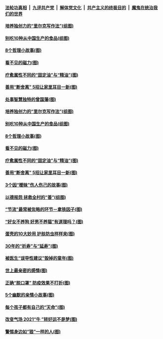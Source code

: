 

####  [法轮功真相](../../../../basic/blob/master/README.md?t=01290901) &nbsp;|&nbsp; [九评共产党](../../../../9ping.md/blob/master/README.md?t=01290901) &nbsp;|&nbsp; [解体党文化](../../../../jtdwh.md/blob/master/README.md?t=01290901)  &nbsp;|&nbsp; [共产主义的终极目的](../../../../gczydzjmd.md/blob/master/README.md?t=01290901) &nbsp;|&nbsp; [魔鬼在统治我们的世界](../../../../mgztzwmdsj.md/blob/master/README.md?t=01290901) 

#### [培养独创力的“里尔克写作法”(组图)](../pages/p8/960093.md?t=01290901) 

#### [别吃10种从中国生产的食品(组图)](../pages/p8/960573.md?t=01290901) 

#### [8个哲理小故事(图)](../pages/p8/960429.md?t=01290901) 

#### [看不见的磁力(图)](../pages/p8/960444.md?t=01290901) 

#### [疗愈属性不同的“固定油”与“精油”(图)](../pages/p8/960089.md?t=01290901) 

#### [善用“断舍离” 5招让家里耳目一新(图)](../pages/p8/960409.md?t=01290901) 

#### [处事智慧独特的曾国藩(图)](../pages/p8/960443.md?t=01290901) 

#### [培养独创力的“里尔克写作法”(组图)](../pages/p8/960093.md?t=01290901) 

#### [别吃10种从中国生产的食品(组图)](../pages/p8/960573.md?t=01290901) 

#### [8个哲理小故事(图)](../pages/p8/960429.md?t=01290901) 

#### [看不见的磁力(图)](../pages/p8/960444.md?t=01290901) 

#### [疗愈属性不同的“固定油”与“精油”(图)](../pages/p8/960089.md?t=01290901) 

#### [善用“断舍离” 5招让家里耳目一新(图)](../pages/p8/960409.md?t=01290901) 

#### [3个因“暧昧”伤人伤己的故事(图)](../pages/p8/960131.md?t=01290901) 

#### [以德报怨 拯救全村的“善”(组图)](../pages/p8/959916.md?t=01290901) 

#### [“节流”最常被忽略的环节－拿铁因子(图)](../pages/p8/960234.md?t=01290901) 

#### [“好女不养狗 好男不养猫”有道理吗？(图)](../pages/p8/960380.md?t=01290901) 

#### [蛋壳的10大妙用 护肤防虫样样来(图)](../pages/p8/960376.md?t=01290901) 

#### [30年的“折寿”与“延寿”(图)](../pages/p8/959908.md?t=01290901) 

#### [被医生“误导性建议”毁掉的童年(图)](../pages/p8/960088.md?t=01290901) 

#### [世上最亲密的感情(图)](../pages/p8/960016.md?t=01290901) 

#### [正确“脱口罩” 防疫效果不打折(图)](../pages/p8/960185.md?t=01290901) 

#### [5个幽默的亲情小故事(图)](../pages/p8/959913.md?t=01290901) 

#### [每个孩子都有自己的“天命”(图)](../pages/p8/960190.md?t=01290901) 

#### [改变气场 2021“牛 ”转好运不是梦(图)](../pages/p8/960128.md?t=01290901) 

#### [警惕身边如“狼”一样的人(图)](../pages/p8/959657.md?t=01290901) 

